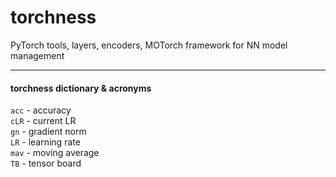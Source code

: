 
# torchness

PyTorch tools, layers, encoders, MOTorch framework for NN model management

-----------------

#### torchness dictionary & acronyms

`acc` - accuracy</br>
`cLR` - current LR</br>
`gn` - gradient norm</br>
`LR` - learning rate</br>
`mav` - moving average</br>
`TB` - tensor board</br>

